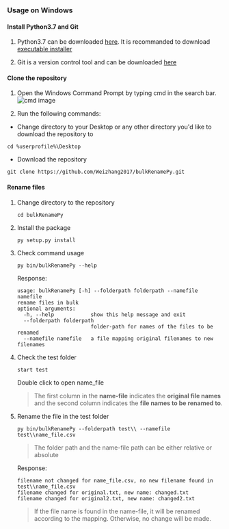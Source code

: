 ### Usage on Windows


#### Install Python3.7 and Git

1. Python3.7 can be downloaded [here](https://www.python.org/downloads/release/python-376/). It is recommanded to download [executable installer](https://www.python.org/ftp/python/3.7.6/python-3.7.6-amd64.exe)

2. Git is a version control tool and can be downloaded [here](https://git-scm.com/downloads)


#### Clone the repository

1.  Open the Windows Command Prompt by typing cmd in the search bar. 
	![cmd image](https://www.isunshare.com/images/article/windows-10/4-ways-to-open-command-prompt-in-windows-10/open-command-prompt-in-start-menu.png)

2.  Run the following commands:

* Change directory to your Desktop or any other directory you'd like to download the repository to
```
cd %userprofile%\Desktop
```

* Download the repository
```
git clone https://github.com/Weizhang2017/bulkRenamePy.git
```


#### Rename files

1. Change directory to the repository

	```
	cd bulkRenamePy
	```
2. Install the package
	```
	py setup.py install
	```

3. Check command usage
	```
	py bin/bulkRenamePy --help
	```	

	Response:
	```
	usage: bulkRenamePy [-h] --folderpath folderpath --namefile namefile
	rename files in bulk
	optional arguments:
	  -h, --help            show this help message and exit
	  --folderpath folderpath
	                        folder-path for names of the files to be renamed
	  --namefile namefile   a file mapping original filenames to new filenames
	```

4. Check the test folder

	```
	start test
	```	
	Double click to open name_file

	> The first column in the __name-file__ indicates the __original file names__ and the second column indicates the __file names to be renamed to__.


5. Rename the file in the test folder

	```
	py bin/bulkRenamePy --folderpath test\\ --namefile test\\name_file.csv
	```
	> The folder path and the name-file path can be either relative or absolute  


	Response:
	```
	filename not changed for name_file.csv, no new filename found in test\\name_file.csv
	filename changed for original.txt, new name: changed.txt
	filename changed for original2.txt, new name: changed2.txt
	```
	> If the file name is found in the name-file, it will be renamed according to the mapping. Otherwise, no change will be made.